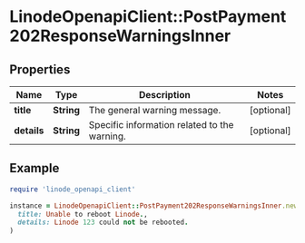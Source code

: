 # LinodeOpenapiClient::PostPayment202ResponseWarningsInner

## Properties

| Name | Type | Description | Notes |
| ---- | ---- | ----------- | ----- |
| **title** | **String** | The general warning message. | [optional] |
| **details** | **String** | Specific information related to the warning. | [optional] |

## Example

```ruby
require 'linode_openapi_client'

instance = LinodeOpenapiClient::PostPayment202ResponseWarningsInner.new(
  title: Unable to reboot Linode.,
  details: Linode 123 could not be rebooted.
)
```


